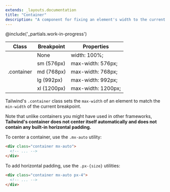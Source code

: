 ```yaml
---
extends: _layouts.documentation
title: "Container"
description: "A component for fixing an element's width to the current breakpoint."
---
```


@include('_partials.work-in-progress')

<div class="border-t border-grey-lighter">
  <table class="w-full text-left table-collapse">
    <colgroup>
      <col class="w-1/4">
      <col class="w-1/4">
      <col class="w-1/2">
    </colgroup>
    <thead>
      <tr>
        <th class="text-sm font-semibold text-grey-darker p-2 bg-grey-lightest">Class</th>
        <th class="text-sm font-semibold text-grey-darker p-2 bg-grey-lightest">Breakpoint</th>
        <th class="text-sm font-semibold text-grey-darker p-2 bg-grey-lightest">Properties</th>
      </tr>
    </thead>
    <tbody class="align-baseline">
      <tr>
        <td class="p-2 border-t border-smoke font-mono text-xs text-purple-dark" rowspan="5">.container</td>
        <td class="p-2 border-t border-smoke font-mono text-xs text-grey-dark"><span class="italic">None</span></td>
        <td class="p-2 border-t border-smoke font-mono text-xs text-blue-dark">width: 100%;</td>
      </tr>
      <tr>
        <td class="p-2 border-t border-smoke font-mono text-xs text-grey-darker">sm <span class="text-grey-dark italic">(576px)</span></td>
        <td class="p-2 border-t border-smoke font-mono text-xs text-blue-dark">max-width: 576px;</td>
      </tr>
      <tr>
        <td class="p-2 border-t border-smoke font-mono text-xs text-grey-darker">md <span class="text-grey-dark italic">(768px)</span></td>
        <td class="p-2 border-t border-smoke font-mono text-xs text-blue-dark">max-width: 768px;</td>
      </tr>
      <tr>
        <td class="p-2 border-t border-smoke font-mono text-xs text-grey-darker">lg <span class="text-grey-dark italic">(992px)</span></td>
        <td class="p-2 border-t border-smoke font-mono text-xs text-blue-dark">max-width: 992px;</td>
      </tr>
      <tr>
        <td class="p-2 border-t border-smoke font-mono text-xs text-grey-darker">xl <span class="text-grey-dark italic">(1200px)</span></td>
        <td class="p-2 border-t border-smoke font-mono text-xs text-blue-dark">max-width: 1200px;</td>
      </tr>
    </tbody>
  </table>
</div>

Tailwind's `.container` class sets the `max-width` of an element to match the `min-width` of the current breakpoint.

Note that unlike containers you might have used in other frameworks, **Tailwind's container does not center itself automatically and does not contain any built-in horizontal padding.**

To center a container, use the `.mx-auto` utility:

```html
<div class="container mx-auto">
  <!-- ... -->
</div>
```

To add horizontal padding, use the `.px-{size}` utilities:

```html
<div class="container mx-auto px-4">
  <!-- ... -->
</div>
```
